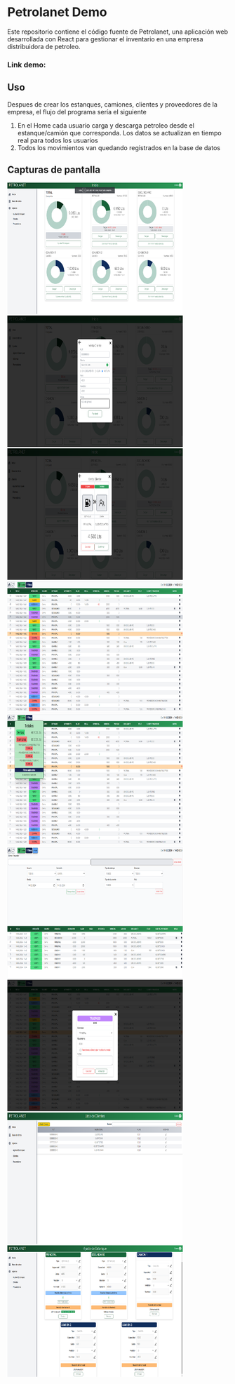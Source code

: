 # Petrolanet Demo

Este repositorio contiene el código fuente de Petrolanet, una aplicación web desarrollada con React para gestionar el inventario en una empresa distribuidora de petroleo. 

### Link demo: 

## Uso
Despues de crear los estanques, camiones, clientes y proveedores de la empresa, el flujo del programa sería el siguiente
1. En el Home cada usuario carga y descarga petroleo desde el estanque/camión que corresponda. Los datos se actualizan en tiempo real para todos los usuarios
2. Todos los movimientos van quedando registrados en la base de datos

## Capturas de pantalla
<img src="https://github.com/fgrob/petrolanet-demo/blob/main/Screenshots/Home.png?raw=true" width="400" height="300"></img>
<img src="https://github.com/fgrob/petrolanet-demo/blob/main/Screenshots/Home - venta.png?raw=true" width="400" height="300"></img>
<img src="https://github.com/fgrob/petrolanet-demo/blob/main/Screenshots/Home - confirmar venta.png?raw=true" width="400" height="300"></img>
<img src="https://github.com/fgrob/petrolanet-demo/blob/main/Screenshots/base de datos.png?raw=true" width="400" height="300"></img>
<img src="https://github.com/fgrob/petrolanet-demo/blob/main/Screenshots/base de datos - totales.png?raw=true" width="400" height="300"></img>
<img src="https://github.com/fgrob/petrolanet-demo/blob/main/Screenshots/base de datos - filtros.png?raw=true" width="400" height="300"></img>
<img src="https://github.com/fgrob/petrolanet-demo/blob/main/Screenshots/base de datos - editar evento.png?raw=true" width="400" height="300"></img>
<img src="https://github.com/fgrob/petrolanet-demo/blob/main/Screenshots/clientes.png?raw=true" width="400" height="300"></img>
<img src="https://github.com/fgrob/petrolanet-demo/blob/main/Screenshots/ajustes.png?raw=true" width="400" height="300"></img>
